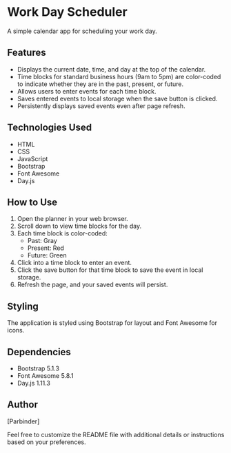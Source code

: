 # Work Day Scheduler

A simple calendar app for scheduling your work day.

## Features

- Displays the current date, time, and day at the top of the calendar.
- Time blocks for standard business hours (9am to 5pm) are color-coded to indicate whether they are in the past, present, or future.
- Allows users to enter events for each time block.
- Saves entered events to local storage when the save button is clicked.
- Persistently displays saved events even after page refresh.

## Technologies Used

- HTML
- CSS
- JavaScript
- Bootstrap
- Font Awesome
- Day.js

## How to Use

1. Open the planner in your web browser.
2. Scroll down to view time blocks for the day.
3. Each time block is color-coded:
   - Past: Gray
   - Present: Red
   - Future: Green
4. Click into a time block to enter an event.
5. Click the save button for that time block to save the event in local storage.
6. Refresh the page, and your saved events will persist.

## Styling

The application is styled using Bootstrap for layout and Font Awesome for icons.

## Dependencies

- Bootstrap 5.1.3
- Font Awesome 5.8.1
- Day.js 1.11.3

## Author

[Parbinder]

Feel free to customize the README file with additional details or instructions based on your preferences.
